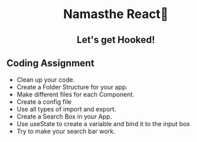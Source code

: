 <h1 align="center">Namasthe React🚀</h1>
<h2 align="center">Let's get Hooked!</h2>


## Coding Assignment
- Clean up your code.
- Create a Folder Structure for your app.
- Make different files for each Component.
- Create a config file
- Use all types of import and export.
- Create a Search Box in your App.
- Use useState to create a variable and bind it to the input box
- Try to make your search bar work.


